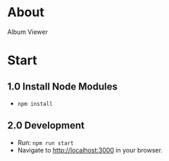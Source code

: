 # About

Album Viewer

# Start

## 1.0 Install Node Modules

- `npm install`

## 2.0 Development

- Run: `npm run start`
- Navigate to [http://localhost:3000](http://localhost:3000) in your browser.
